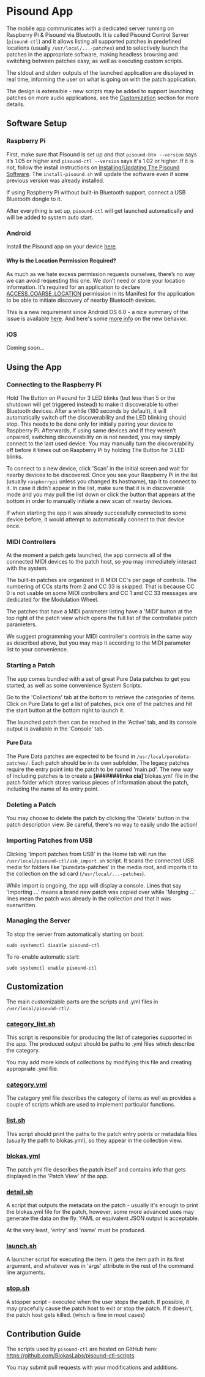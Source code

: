 # Pisound App

The mobile app communicates with a dedicated server running on Raspberry Pi & Pisound via Bluetooth. It is called Pisound Control Server (`pisound-ctl`) and it allows listing all supported patches in predefined locations (usually `/usr/local/...-patches`) and to selectively launch the patches in the appropriate software, making headless browsing and switching between patches easy, as well as executing custom scripts.

The stdout and stderr outputs of the launched application are displayed in real time, informing the user on what is going on with the patch application.

The design is extensible - new scripts may be added to support launching patches on more audio applications, see the [Customization](#customization) section for more details.

## Software Setup
### Raspberry Pi

First, make sure that Pisound is set up and that `pisound-btn --version` says it’s 1.05 or higher and `pisound-ctl --version` says it's 1.02 or higher. If it is not, follow the install instructions on [Installing/Updating The Pisound Software](software#installingupdating-the-pisound-software). The `install-pisound.sh` will update the software even if some previous version was already installed.

If using Raspberry Pi without built-in Bluetooth support, connect a USB Bluetooth dongle to it.

After everything is set up, `pisound-ctl` will get launched automatically and will be added to system auto start.

### Android

Install the Pisound app on your device [here](https://play.google.com/store/apps/details?id=com.blokas.pisoundctl).

#### Why is the Location Permission Required?
As much as we hate excess permission requests ourselves, there’s no way we can avoid requesting this one. We don’t need or store your location information. It’s required for an application to declare [ACCESS_COARSE_LOCATION](https://developer.android.com/reference/android/Manifest.permission.html#ACCESS_COARSE_LOCATION) permission in its Manifest for the application to be able to initiate discovery of nearby Bluetooth devices.

This is a new requirement since Android OS 6.0 - a nice summary of the issue is available [here](https://stackoverflow.com/questions/33045581/location-needs-to-be-enabled-for-bluetooth-low-energy-scanning-on-android-6-0). And here's some [more info](https://developer.android.com/about/versions/marshmallow/android-6.0-changes.html#behavior-notifications) on the new behavior.

### iOS

Coming soon...

## Using the App
### Connecting to the Raspberry Pi

Hold The Button on Pisound for 3 LED blinks (but less than 5 or the shutdown will get triggered instead) to make it discoverable to other Bluetooth devices. After a while (180 seconds by default), it will automatically switch off the discoverability and the LED blinking should stop. This needs to be done only for initially pairing your device to Raspberry Pi. Afterwards, if using same devices and if they weren’t unpaired, switching discoverability on is not needed, you may simply connect to the last used device. You may manually turn the discoverability off before it times out on Raspberry Pi by holding The Button for 3 LED blinks.

To connect to a new device, click 'Scan' in the initial screen and wait for nearby devices to be discovered. Once you see your Raspberry Pi in the list (usually `raspberrypi` unless you changed its hostname), tap it to connect to it. In case it didn’t appear in the list, make sure that it is in discoverable mode and you may pull the list down or click the button that appears at the bottom in order to manually initiate a new scan of nearby devices.

If when starting the app it was already successfully connected to some device before, it would attempt to automatically connect to that device once.

### MIDI Controllers

At the moment a patch gets launched, the app connects all of the connected MIDI devices to the patch host, so you may immediately interact with the system.

The built-in patches are organized in 8 MIDI CC's per page of controls. The numbering of CCs starts from 2 and CC 33 is skipped. That is because CC 0 is not usable  on some MIDI controllers and CC 1 and CC 33 messages are dedicated for the Modulation Wheel.

The patches that have a MIDI parameter listing have a 'MIDI' button at the top right of the patch view which opens the full list of the controllable patch parameters.

We suggest programming your MIDI controller's controls in the same way as described above, but you may map it according to the MIDI parameter list to your convenience.

### Starting a Patch

The app comes bundled with a set of great Pure Data patches to get you started, as well as some convenience System Scripts.

Go to the 'Collections' tab at the bottom to retrieve the categories of items. Click on Pure Data to get a list of patches, pick one of the patches and hit the start button at the bottom right to launch it.

The launched patch then can be reached in the 'Active' tab, and its console output is available in the 'Console' tab.

#### Pure Data

The Pure Data patches are expected to be found in `/usr/local/puredata-patches/`. Each patch should be in its own subfolder. The legacy patches require the entry point into the patch to be named 'main.pd'. The new way of including patches is to create a **[#######linka cia]**'blokas.yml' file in the patch folder which stores various pieces of information about the patch, including the name of its entry point.

### Deleting a Patch

You may choose to delete the patch by clicking the 'Delete' button in the patch description view. Be careful, there's no way to easily undo the action!

### Importing Patches from USB

Clicking 'Import patches from USB' in the Home tab will run the `/usr/local/pisound-ctl/usb_import.sh` script. It scans the connected USB media for folders like 'puredata-patches' in the media root, and imports it to the collection on the sd card (`/usr/local/...-patches`).

While import is ongoing, the app will display a console. Lines that say 'Importing ...' means a brand new patch was copied over while 'Merging ...' lines mean the patch was already in the collection and that it was overwritten.

### Managing the Server

To stop the server from automatically starting on boot:

    sudo systemctl disable pisound-ctl
 

To re-enable automatic start:

    sudo systemctl enable pisound-ctl


## Customization

The main customizable parts are the scripts and .yml files in `/usr/local/pisound-ctl/`.

### [category_list.sh](https://github.com/BlokasLabs/pisound-ctl-scripts/blob/master/category_list.sh)

This script is responsible for producing the list of categories supported in the app. The produced output should be paths to .yml files which describe the category.

You may add more kinds of collections by modifying this file and creating appropriate .yml file.

### [category.yml](https://github.com/BlokasLabs/pisound-ctl-scripts/blob/master/puredata/puredata.yml)

The category yml file describes the category of items as well as provides a couple of scripts which are used to implement particular functions.

### [list.sh](https://github.com/BlokasLabs/pisound-ctl-scripts/blob/master/puredata/puredata_list.sh)

This script should print the paths to the patch entry points or metadata files (usually the path to blokas.yml), so they appear in the collection view.

### [blokas.yml](https://github.com/BlokasLabs/pisound-ctl-scripts/blob/master/system/restart/blokas.yml)

The patch yml file describes the patch itself and contains info that gets displayed in the 'Patch View' of the app.

### [detail.sh](https://github.com/BlokasLabs/pisound-ctl-scripts/blob/master/puredata/puredata_detail.sh)

A script that outputs the metadata on the patch - usually it's enough to print the blokas.yml file for the patch, however, some more advanced uses may generate the data on the fly. YAML or equivalent JSON output is acceptable.

At the very least, 'entry' and 'name' must be produced.

### [launch.sh](https://github.com/BlokasLabs/pisound-ctl-scripts/blob/master/puredata/puredata_launch.sh)

A launcher script for executing the item. It gets the item path in its first argument, and whatever was in 'args' attribute in the rest of the command line arguments.

### [stop.sh](https://github.com/BlokasLabs/pisound-ctl-scripts/blob/master/puredata/puredata_stop.sh)

A stopper script - executed when the user stops the patch. If possible, it may gracefully cause the patch host to exit or stop the patch. If it doesn't, the patch host gets killed. (which is fine in most cases)

## Contribution Guide

The scripts used by `pisound-ctl` are hosted on GitHub here: https://github.com/BlokasLabs/pisound-ctl-scripts.

You may submit pull requests with your modifications and additions.